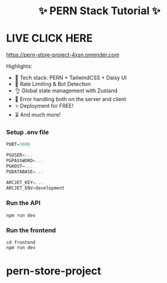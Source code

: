 <h1 align="center">✨ PERN Stack Tutorial ✨</h1>


<h1>LIVE CLICK HERE</h1>
     <a href="https://pern-store-project-4xsn.onrender.com">https://pern-store-project-4xsn.onrender.com</a>



Highlights:

- 🌟 Tech stack: PERN + TailwindCSS + Daisy UI
- 🚀 Rate Limiting & Bot Detection
- 👌 Global state management with Zustand
- 🐞 Error handling both on the server and client
- ⭐ Deployment for FREE!
- ⏳ And much more!

### Setup .env file

```js
PORT=3000

PGUSER=...
PGPASSWORD=...
PGHOST=...
PGDATABASE=...

ARCJET_KEY=...
ARCJET_ENV=development
```

### Run the API

```shell
npm run dev
```

### Run the frontend

```shell
cd frontend
npm run dev
```
# pern-store-project
